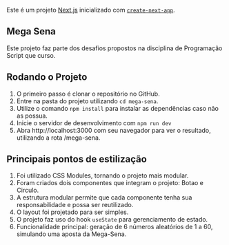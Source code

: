 Este é um projeto [Next.js](https://nextjs.org) inicializado com [`create-next-app`](https://nextjs.org/docs/app/api-reference/cli/create-next-app).

## Mega Sena

Este projeto faz parte dos desafios propostos na disciplina de Programação Script que curso.

## Rodando o Projeto

1. O primeiro passo é clonar o repositório no GitHub.
2. Entre na pasta do projeto utilizando ```cd mega-sena```.
3. Utilize o comando ```npm install``` para instalar as dependências caso não as possua.
4. Inicie o servidor de desenvolvimento com ```npm run dev```
5. Abra http://localhost:3000 com seu navegador para ver o resultado, utilizando a rota /mega-sena.


## Principais pontos de estilização

1. Foi utilizado CSS Modules, tornando o projeto mais modular.
2. Foram criados dois componentes que integram o projeto: Botao e Circulo.
3. A estrutura modular permite que cada componente tenha sua responsabilidade e possa ser reutilizado.
4. O layout foi projetado para ser simples.
5. O projeto faz uso do hook ```useState``` para gerenciamento de estado.
6. Funcionalidade principal: geração de 6 números aleatórios de 1 a 60, simulando uma aposta da Mega-Sena.